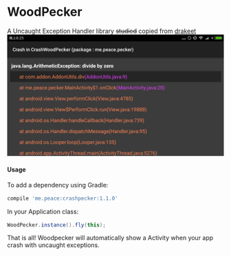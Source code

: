 # WoodPecker
A Uncaught Exception Handler library ~~studied~~ copied from [drakeet](https://github.com/drakeet)
![WoodPecker](https://github.com/peace710/WoodPecker/blob/master/screenshots/device-2019-08-13-202539.png)

#### Usage

To add a dependency using Gradle:

```groovy
compile 'me.peace:crashpecker:1.1.0'
```

In your Application class:
```java
WoodPecker.instance().fly(this);
```

That is all! Woodpecker will automatically show a Activity when your app crash with uncaught exceptions.


